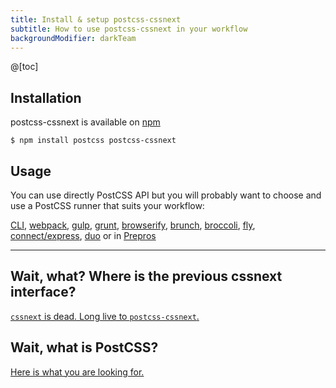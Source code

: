 ```yaml
---
title: Install & setup postcss-cssnext
subtitle: How to use postcss-cssnext in your workflow
backgroundModifier: darkTeam
---
```


@[toc]

## Installation

postcss-cssnext is available on [npm](https://www.npmjs.org/package/postcss-cssnext)

```console
$ npm install postcss postcss-cssnext
```

## Usage

You can use directly PostCSS API but you will probably want to choose and use a
PostCSS runner that suits your workflow:

<p class="cssnext-Tools">
  <a href="https://www.npmjs.com/package/postcss-cli">CLI</a>,
  <a href="https://www.npmjs.com/package/postcss-loader">webpack</a>,
  <a href="https://www.npmjs.com/package/gulp-postcss">gulp</a>,
  <a href="https://www.npmjs.com/package/grunt-postcss">grunt</a>,
  <a href="https://www.npmjs.com/package/browserify-postcss">browserify</a>,
  <a href="https://www.npmjs.com/package/postcss-brunch">brunch</a>,
  <a href="https://www.npmjs.com/package/broccoli-postcss">broccoli</a>,
  <a href="https://www.npmjs.com/package/fly-postcss">fly</a>,
  <a href="https://www.npmjs.com/package/postcss-middleware">connect/express</a>,
  <a href="https://www.npmjs.com/package/duo-postcss">duo</a>
  or in
  <a href="https://prepros.io/">Prepros</a>
</p>

---

## Wait, what? Where is the previous cssnext interface?

[`cssnext` is dead. Long live to `postcss-cssnext`.](/postcss/)


## Wait, what is PostCSS?

[Here is what you are looking for.](https://github.com/postcss/postcss#readme)
